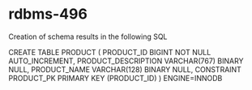 # rdbms-496

Creation of schema results in the following SQL

CREATE TABLE PRODUCT
(
    PRODUCT_ID BIGINT NOT NULL AUTO_INCREMENT,
    PRODUCT_DESCRIPTION VARCHAR(767) BINARY NULL,
    PRODUCT_NAME VARCHAR(128) BINARY NULL,
    CONSTRAINT PRODUCT_PK PRIMARY KEY (PRODUCT_ID)
) ENGINE=INNODB

